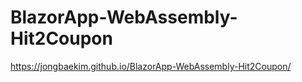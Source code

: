 # BlazorApp-WebAssembly-Hit2Coupon
 
https://jongbaekim.github.io/BlazorApp-WebAssembly-Hit2Coupon/
